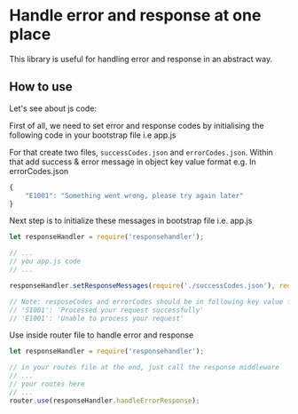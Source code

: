 Handle error and response at one place
===================
This library is useful for handling error and response in an abstract way.

## How to use
Let's see about js code:

First of all, we need to set error and response codes by initialising the following code in your bootstrap file i.e app.js

For that create two files, `successCodes.json` and `errorCodes.json`. Within that add success & error message in object key value format
e.g. In errorCodes.json
```js
{
    "E1001": "Something went wrong, please try again later"
}
```

Next step is to initialize these messages in bootstrap file i.e. app.js
```js
let responseHandler = require('responsehandler');

// ...
// you app.js code
// ...

responseHandler.setResponseMessages(require('./successCodes.json'), require('./errorCodes.json'));

// Note: resposeCodes and errorCodes should be in following key value format
// 'S1001': 'Processed your request successfully'
// 'E1001': 'Unable to process your request'
```

Use inside router file to handle error and response
```js
let responseHandler = require('responsehandler');

// in your routes file at the end, just call the response middleware
// ...
// your routes here
// ...
router.use(responseHandler.handleErrorResponse);
```
